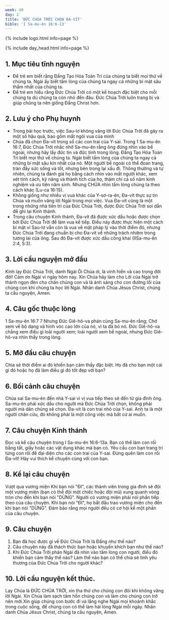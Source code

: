 ```yaml
---
week: 40
day: 2
title: 'ĐỨC CHÚA TRỜI CHỌN ĐA-VÍT'
bible: 'I Sa-mu-ên 16:6-13'
---
```



{% include logo.html info=page %}

{% include day_head.html info=page %}

## 1. Mục tiêu tĩnh nguyện
- Để trẻ em biết rằng Đấng Tạo Hóa Toàn Tri của chúng ta biết mọi thứ về chúng ta. Ngài ấy biết tấm lòng của chúng ta ngay cả những bí mật sâu thẳm nhất của chúng ta.
- Để trẻ em hiểu rằng Đức Chúa Trời có một kế hoạch đặc biệt cho mỗi chúng ta dù chúng ta còn nhỏ đến đâu. Đức Chúa Trời luôn trang bị và giúp chúng ta nên giống Đấng Christ hơn.

## 2. Lưu ý cho Phụ huynh
- Trong bài học trước, việc Sau-lơ không vâng lời Đức Chúa Trời đã gây ra một số hậu quả, bao gồm mất ngôi vua của mình
- Chúa đã chọn Đa-vít trong số các con trai của Y-sai. Trong 1 Sa-mu-ên 16:7, Đức Chúa Trời nhắc nhở Sa-mu-ên rằng ông đừng nhìn vào bề ngoài, nhưng hãy lấy đức tin và đức tính trong lòng. Đấng Tạo Hóa Toàn Tri biết mọi thứ về chúng ta. Ngài biết tấm lòng của chúng ta ngay cả những bí mật sâu kín nhất của nó. Một người bề ngoài có thể đoan trang, tràn đầy sức sống và tốt, nhưng bên trong lại xấu đi. Thông thường và tự nhiên, chúng ta đánh giá họ bằng cách nhìn vào mắt người khác, xem xét tính cách, kỹ năng và thành tích của họ, thậm chí cả số năm kinh nghiệm và ưu tiên năm sinh. Nhưng CHÚA nhìn tấm lòng chúng ta theo cách khác (Lu-ca 16:15).
- Không giống như nhiều vị vua khác của Y-sơ-ra-ên, Đa-vít thực sự tin Chúa và muốn vâng lời Ngài trong mọi việc. Vua Đa-vít cũng là một trong những nhà tiên tri của Đức Chúa Trời, được Đức Chúa Trời soi dẫn để ghi lại Kinh thánh.
- Trong câu chuyện Kinh thánh, Đa-vít đã được xức dầu hoặc được chọn bởi Đức Chúa Trời để làm vua kế tiếp. Điều này được thực hiện một cách bí mật vì Sau-lơ vẫn còn là vua về mặt pháp lý vào thời điểm đó, nhưng Đức Chúa Trời đang chuẩn bị cho Đa-vít về những trách nhiệm trong tương lai của ông. Sau đó Đa-vít được xức dầu công khai (IISa-mu-ên 2:4, 5:3).

## 3. Lời cầu nguyện mở đầu
Kính lạy Đức Chúa Trời, danh Ngài Ôi Chúa ơi, là vinh hiển và cao trọng đời đời! Cảm ơn Ngài vì ngày hôm nay. Xin Chúa hãy làm cho Lời của Ngài trở thành ngọn đèn cho chân chúng con và là ánh sáng cho con đường lối của chúng con khi chúng ta học lời Ngài. Nhân danh Chúa Jêsus Christ, chúng ta cầu nguyện, Amen.

## 4. Câu gốc thuộc lòng
1 Sa-mu-ên 16:7
7 Nhưng Đức Giê-hô-va phán cùng Sa-mu-ên rằng; Chớ xem về bộ dạng và hình vóc cao lớn của nó, vì ta đã bỏ nó. Đức Giê-hô-va chẳng xem điều gì loài người xem; loài người xem bề ngoài, nhưng Đức Giê-hô-va nhìn thấy trong lòng.

## 5. Mở đầu câu chuyện
Chia sẻ thời điểm ai đó khiến bạn cảm thấy đặc biệt.
Họ đã cho bạn một cái gì đó hoặc họ đã làm điều gì đó tốt đẹp với bạn?

## 6. Bối cảnh câu chuyện
Chúa sai Sa-mu-ên đến nhà Y-sai vì vị vua tiếp theo sẽ đến từ gia đình ông. Sa-mu-ên phải xức dầu cho người mà Đức Chúa Trời chọn, không phải người mà dân chúng sẽ chọn. Đa-vit là con trai nhỏ của Y-sai. Anh ta là một người chăn cừu, đó không phải là một công việc mà bất cứ ai muốn.

## 7. Câu chuyện Kinh thánh
Đọc và kể câu chuyện trong I Sa-mu-ên 16:6-13a. Bạn có thể làm con rối bằng tất, giấy hoặc các vật dụng khác mà bạn có. Yêu cầu con bạn trang trí từng con rối để đại diện cho các con trai của Y-sai. Đừng quên làm con rối Đa-vít! Hãy vui thích kể chuyện cùng với con bạn.


## 8. Kể lại câu chuyện
Vượt qua vương miện
Khi bạn nói "ĐI", các thành viên trong gia đình sẽ đội một vương miện (bạn có thể đội một chiếc hoặc đội mũ) xung quanh vòng tròn cho đến khi bạn nói "DỪNG". Người có vương miện phải nói phần tiếp theo của câu chuyện. Khi bạn nói "ĐI", họ bắt đầu trao vương miện cho đến khi bạn nói "DỪNG". Đảm bảo rằng mọi người đều có cơ hội kể một phần của câu chuyện.

## 9. Câu chuyện
1. Bạn đã học được gì về Đức Chúa Trời là Đấng như thế nào?
2. Câu chuyện này đã thách thức bạn hoặc khuyến khích bạn như thế nào?
3. Khi Đức Chúa Trời phán Ngài đã nhìn vào tấm lòng con người, điều đó khiến bạn cảm thấy thế nào? Làm thế nào bạn có thể chia sẻ tình yêu thương của Đức Chúa Trời cho người khác?

## 10. Lời cầu nguyện kết thúc.
Lạy Chúa là ĐỨC CHÚA TRỜI, xin tha thứ cho chúng con đôi khi không vâng lời Ngài. Xin Chúa làm sạch tâm hồn chúng con và làm cho chúng con trở nên mới.Xin giúp chúng con bước đi và lắng nghe Ngài mọi khoảnh khắc trong cuộc sống, để chúng con có thể làm hài lòng Ngài mỗi ngày. Nhân danh Chúa Jêsus Christ, chúng ta cầu nguyện, Amen.